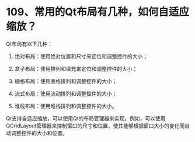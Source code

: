 # 109、常用的Qt布局有几种，如何自适应缩放？

Qt布局有以下几种：

1. 绝对布局：使用绝对位置和尺寸来定位和调整控件的大小；

2. 盒子布局：使用排列和填充来定位和调整控件的大小；

3. 栅格布局：使用表格排列和调整控件的大小；

4. 流式布局：使用流动排列和调整控件的大小；

5. 堆栈布局：使用堆栈排列和调整控件的大小。

Qt支持自适应缩放，可以使用Qt的布局管理器来实现。例如，可以使用QGridLayout管理器来控制窗口的尺寸和位置，使其能够根据窗口大小的变化而自动调整控件的大小和位置。 

